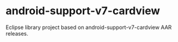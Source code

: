 android-support-v7-cardview
===========================

Eclipse library project based on android-support-v7-cardview AAR releases.

